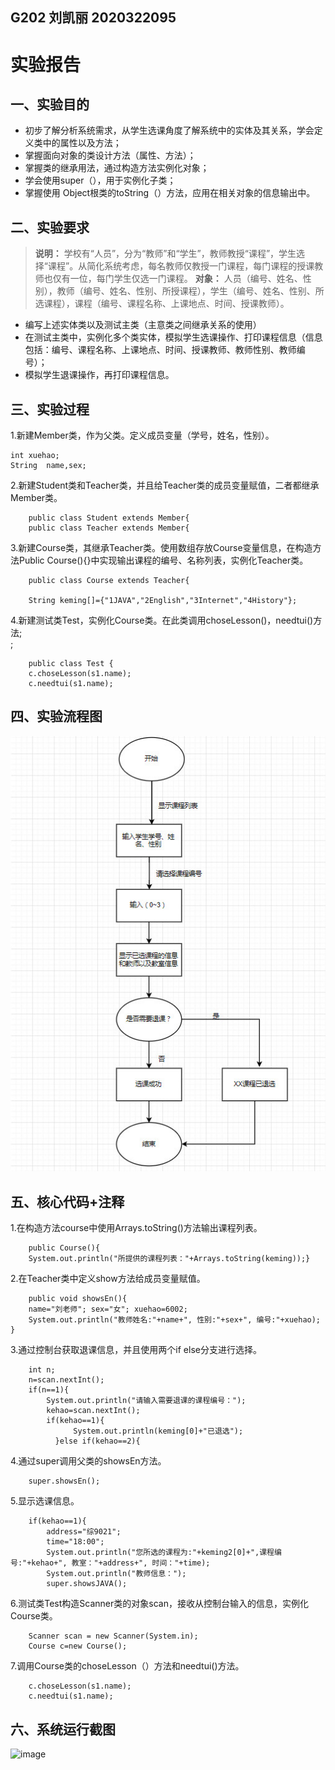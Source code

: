 ## G202 刘凯丽 2020322095
# 实验报告
## 一、实验目的
* 初步了解分析系统需求，从学生选课角度了解系统中的实体及其关系，学会定义类中的属性以及方法；
* 掌握面向对象的类设计方法（属性、方法）；
* 掌握类的继承用法，通过构造方法实例化对象；
* 学会使用super（），用于实例化子类；
* 掌握使用 Object根类的toString（）方法，应用在相关对象的信息输出中。
## 二、实验要求
> **说明：** 学校有“人员”，分为“教师”和“学生”，教师教授“课程”，学生选择“课程”。从简化系统考虑，每名教师仅教授一门课程，每门课程的授课教师也仅有一位，每门学生仅选一门课程。
**对象：** 人员（编号、姓名、性别），教师（编号、姓名、性别、所授课程），学生（编号、姓名、性别、所选课程），课程（编号、课程名称、上课地点、时间、授课教师）。
* 编写上述实体类以及测试主类（主意类之间继承关系的使用）
* 在测试主类中，实例化多个类实体，模拟学生选课操作、打印课程信息（信息包括：编号、课程名称、上课地点、时间、授课教师、教师性别、教师编号）；
* 模拟学生退课操作，再打印课程信息。
## 三、实验过程
1.新建Member类，作为父类。定义成员变量（学号，姓名，性别）。<br/>

    int xuehao;
    String  name,sex;
    
2.新建Student类和Teacher类，并且给Teacher类的成员变量赋值，二者都继承Member类。<br/>

		public class Student extends Member{
		public class Teacher extends Member{
		
3.新建Course类，其继承Teacher类。使用数组存放Course变量信息，在构造方法Public Course(){}中实现输出课程的编号、名称列表，实例化Teacher类。<br/>		

		public class Course extends Teacher{
		
		String keming[]={"1JAVA","2English","3Internet","4History"};
		
4.新建测试类Test，实例化Course类。在此类调用choseLesson()，needtui()方法;<br/>;
		
		public class Test {    
		c.choseLesson(s1.name);
		c.needtui(s1.name);
		
## 四、实验流程图
![image](https://github.com/G202liukaili/ChoseLesson/blob/main/image/liuchengtu.jpg)
## 五、核心代码+注释
1.在构造方法course中使用Arrays.toString()方法输出课程列表。
		
		public Course(){
		System.out.println("所提供的课程列表："+Arrays.toString(keming));}

2.在Teacher类中定义show方法给成员变量赋值。

		public void showsEn(){
		name="刘老师"; sex="女"; xuehao=6002;
		System.out.println("教师姓名:"+name+", 性别:"+sex+", 编号:"+xuehao);
	}
		
3.通过控制台获取退课信息，并且使用两个if else分支进行选择。

		int n;
		n=scan.nextInt();
		if(n==1){
			System.out.println("请输入需要退课的课程编号：");
			kehao=scan.nextInt();
		    if(kehao==1){
				  System.out.println(keming[0]+"已退选");
			  }else if(kehao==2){		
4.通过super调用父类的showsEn方法。

		super.showsEn();
5.显示选课信息。

		if(kehao==1){
			address="综9021";
			time="18:00";
			System.out.println("您所选的课程为:"+keming2[0]+",课程编号:"+kehao+", 教室："+address+", 时间："+time);
			System.out.println("教师信息：");
			super.showsJAVA();
6.测试类Test构造Scanner类的对象scan，接收从控制台输入的信息，实例化Course类。

		Scanner scan = new Scanner(System.in);	
		Course c=new Course();
7.调用Course类的choseLesson（）方法和needtui()方法。

		c.choseLesson(s1.name);
		c.needtui(s1.name);
## 六、系统运行截图
![image]()
		
		
		







